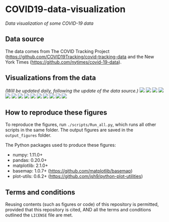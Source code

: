 # COVID19-data-visualization
_Data visualization of some COVID-19 data_

## Data source
The data comes from The COVID Tracking Project (https://github.com/COVID19Tracking/covid-tracking-data and the New York Times (https://github.com/nytimes/covid-19-data).

## Visualizations from the data
_(Will be updated daily, following the update of the data source.)_
![](./output_figures/Map_01__positive_cases_by_state_2020-04-01.png)
![](./output_figures/Map_02__Positive_rate_by_state_2020-04-01.png)
![](./output_figures/Map_03__new_cases_from_2020-03-29_to_2020-04-01.png)
![](./output_figures/Trend_01__positive_cases_all_US_states__linear_scale__2020-04-01.png)
![](./output_figures/Trend_02__positive_cases_all_US_states__log_scale__2020-04-01.png)
![](./output_figures/Trend_03__positive_cases_all_states_excl_NY_NJ__linear_scale__2020-04-01.png)
![](./output_figures/Trend_04__positive_cases_all_states_excl_NY_NJ__log_scale__2020-04-01.png)
![](./output_figures/Trend_05__number_of_tests_all_US_states__linear__2020-04-01.png)
![](./output_figures/Trend_06__number_of_tests_all_US_states__log__2020-04-01.png)
![](./output_figures/Trend_07__positive_rate_all_states_2020-04-01.png)
![](./output_figures/Trend_08__positive_rate_all_states_excl_NY_NJ_2020-04-01.png)
![](./output_figures/Trend_09__tests_per_capita_2020-04-01.png)
![](./output_figures/Trend_10__positive_normalized_by_pop_density__linear__2020-04-01.png)
![](./output_figures/Trend_11__new_cases_vs_total_cases__2020-04-01.png)

## How to reproduce these figures
To reproduce the figures, run `./scripts/Run_all.py`, which runs all other scripts in the same folder. The output figures are saved in the `output_figures` folder.

The Python packages used to produce these figures:
  - numpy: 1.11.0+
  - pandas: 0.20.0+
  - matplotlib: 2.1.0+
  - basemap: 1.0.7+ (https://github.com/matplotlib/basemap)
  - plot-utils: 0.6.2+ (https://github.com/jsh9/python-plot-utilities)


## Terms and conditions
Reusing contents (such as figures or code) of this repository is permitted, provided that this repository is cited, AND all the terms and conditions outlined the `LICENSE` file are met.
